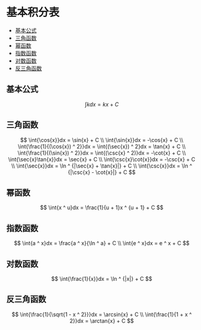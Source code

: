# 基本积分表

* [基本公式](#基本公式)
* [三角函数](#三角函数)
* [幂函数](#幂函数)
* [指数函数](#指数函数)
* [对数函数](#对数函数)
* [反三角函数](#反三角函数)

## 基本公式 

$$
\int{k}dx = kx + C
$$

## 三角函数

$$
\int{\cos{x}}dx = \sin{x} + C
\\
\int{\sin{x}}dx = -\cos{x} + C
\\
\int{\frac{1}{(\cos{x}) ^ 2}}dx = \int{(\sec{x}) ^ 2}dx = \tan{x} + C
\\
\int{\frac{1}{(\sin{x}) ^ 2}}dx = \int{(\csc{x} ^ 2)}dx = -\cot{x} + C
\\
\int{\sec{x}\tan{x}}dx = \sec{x} + C
\\
\int{\csc{x}\cot{x}}dx = -\csc{x} + C
\\
\int{\sec{x}}dx = \ln ^ {|\sec{x} + \tan{x}|} + C
\\
\int{\csc{x}}dx = \ln ^ {|\csc{x} - \cot{x}|} + C
$$

## 幂函数

$$
\int{x ^ u}dx = \frac{1}{u + 1}x ^ {u + 1} + C
$$

## 指数函数

$$
\int{a ^ x}dx = \frac{a ^ x}{\ln ^ a} + C
\\
\int{e ^ x}dx = e ^ x + C
$$

## 对数函数

$$
\int{\frac{1}{x}}dx = \ln ^ {|x|} + C
$$

## 反三角函数

$$
\int{\frac{1}{\sqrt{1 - x ^ 2}}}dx = \arcsin{x} + C
\\
\int{\frac{1}{1 + x ^ 2}}dx = \arctan{x} + C
$$



